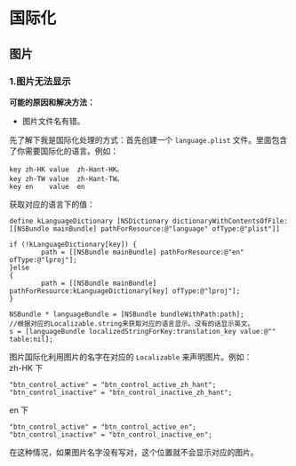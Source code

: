 # 国际化

## 图片

### 1.图片无法显示

**可能的原因和解决方法：**  

+ 图片文件名有错。

先了解下我是国际化处理的方式：首先创建一个 `language.plist` 文件。里面包含了你需要国际化的语言。例如：   

```
key zh-HK value  zh-Hant-HK。    
key zh-TW value  zh-Hant-TW。    
key en    value  en    
```

获取对应的语言下的值：

```
define kLanguageDictionary [NSDictionary dictionaryWithContentsOfFile:[[NSBundle mainBundle] pathForResource:@"language" ofType:@"plist"]]

if (!kLanguageDictionary[key]) {
        path = [[NSBundle mainBundle] pathForResource:@"en" ofType:@"lproj"];
}else
{
        path = [[NSBundle mainBundle] pathForResource:kLanguageDictionary[key] ofType:@"lproj"];
}

NSBundle * languageBundle = [NSBundle bundleWithPath:path];
//根据对应的Localizable.string来获取对应的语言显示。没有的话显示英文。
s = [languageBundle localizedStringForKey:translation_key value:@"" table:nil];
```

图片国际化利用图片的名字在对应的 `Localizable` 来声明图片。例如：   
zh-HK 下
   
```
"btn_control_active" = "btn_control_active_zh_hant";   
"btn_control_inactive" = "btn_control_inactive_zh_hant";   
```

en 下   

```
"btn_control_active" = "btn_control_active_en";   
"btn_control_inactive" = "btn_control_inactive_en";   
```

在这种情况，如果图片名字没有写对，这个位置就不会显示对应的图片。